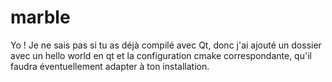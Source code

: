 # marble

Yo ! Je ne sais pas si tu as déjà compilé avec Qt, donc j'ai ajouté un dossier avec un hello world en qt et la configuration cmake correspondante, qu'il faudra éventuellement adapter à ton installation.
